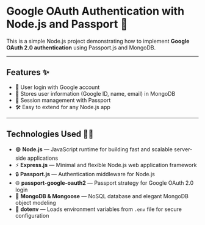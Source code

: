 # Google OAuth Authentication with Node.js and Passport 🚀

This is a simple Node.js project demonstrating how to implement **Google OAuth 2.0 authentication** using Passport.js and MongoDB.

---

## Features ✨

- 🔐 User login with Google account  
- 💾 Stores user information (Google ID, name, email) in MongoDB  
- 🔄 Session management with Passport  
- 🛠️ Easy to extend for any Node.js app  

---

## Technologies Used 🚀✨

- 🟢 **Node.js** — JavaScript runtime for building fast and scalable server-side applications  
- ⚡ **Express.js** — Minimal and flexible Node.js web application framework  
- 🔒 **Passport.js** — Authentication middleware for Node.js  
- 🌐 **passport-google-oauth2** — Passport strategy for Google OAuth 2.0 login  
- 🍃 **MongoDB & Mongoose** — NoSQL database and elegant MongoDB object modeling  
- 🔑 **dotenv** — Loads environment variables from `.env` file for secure configuration  


